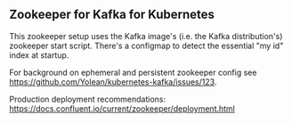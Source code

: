 ## Zookeeper for Kafka for Kubernetes

This zookeeper setup uses the Kafka image's (i.e. the Kafka distribution's) zookeeper start script. There's a configmap to detect the essential "my id" index at startup.

For background on ephemeral and persistent zookeeper config see https://github.com/Yolean/kubernetes-kafka/issues/123.


Production deployment recommendations: https://docs.confluent.io/current/zookeeper/deployment.html
